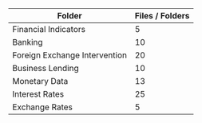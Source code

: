 | Folder                        |   Files / Folders |
|-------------------------------|-------------------|
| Financial Indicators          |                 5 |
| Banking                       |                10 |
| Foreign Exchange Intervention |                20 |
| Business Lending              |                10 |
| Monetary Data                 |                13 |
| Interest Rates                |                25 |
| Exchange Rates                |                 5 |